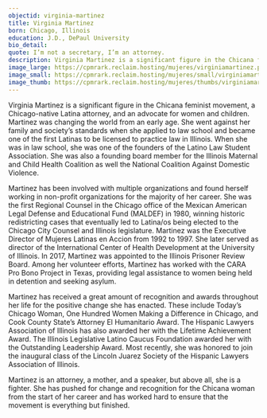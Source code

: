 ```yaml
---
objectid: virginia-martinez
title: Virginia Martinez
born: Chicago, Illinois
education: J.D., DePaul University
bio_detail:
quote: I’m not a secretary, I’m an attorney.
description: Virginia Martinez is a significant figure in the Chicana feminist movement, a Chicago-native Latina attorney, and an advocate for women and children. Martinez was changing the world from an early age. She went against her family and society’s standards when she applied to law school and became one of the first Latinas to be licensed to practice law in Illinois. 
image_large: https://cpmrark.reclaim.hosting/mujeres/virginiamartinez.png	
image_small: https://cpmrark.reclaim.hosting/mujeres/small/virginiamartinez_sm.jpg	
image_thumb: https://cpmrark.reclaim.hosting/mujeres/thumbs/virginiamartinez_th.jpg
---
```


Virginia Martinez is a significant figure in the Chicana feminist movement, a Chicago-native Latina attorney, and an advocate for women and children. Martinez was changing the world from an early age. She went against her family and society’s standards when she applied to law school and became one of the first Latinas to be licensed to practice law in Illinois. When she was in law school, she was one of the founders of the Latino Law Student Association. She was also a founding board member for the Illinois Maternal and Child Health Coalition as well the National Coalition Against Domestic Violence.

Martinez has been involved with multiple organizations and found herself working in non-profit organizations for the majority of her career. She was the first Regional Counsel in the Chicago office of the Mexican American Legal Defense and Educational Fund (MALDEF) in 1980, winning historic redistricting cases that eventually led to Latina/os being elected to the Chicago City Counsel and Illinois legislature. Martinez was the Executive Director of Mujeres Latinas en Accion from 1992 to 1997. She later served as director of the International Center of Health Development at the University of Illinois. In 2017, Martinez was appointed to the Illinois Prisoner Review Board. Among her volunteer efforts, Martinez has worked with the CARA Pro Bono Project in Texas, providing legal assistance to women being held in detention and seeking asylum.

Martinez has received a great amount of recognition and awards throughout her life for the positive change she has enacted. These include Today’s Chicago Woman, One Hundred Women Making a Difference in Chicago, and Cook County State’s Attorney El Humanitario Award. The Hispanic Lawyers Association of Illinois has also awarded her with the Lifetime Achievement Award. The Illinois Legislative Latino Caucus Foundation awarded her with the Outstanding Leadership Award. Most recently, she was honored to join the inaugural class of the Lincoln Juarez Society of the Hispanic Lawyers Association of Illinois.

Martinez is an attorney, a mother, and a speaker, but above all, she is a fighter. She has pushed for change and recognition for the Chicana woman from the start of her career and has worked hard to ensure that the movement is everything but finished.

